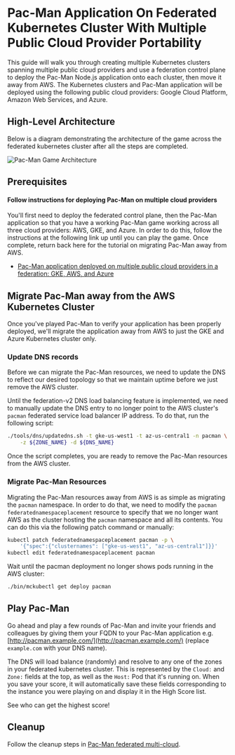 # Pac-Man Application On Federated Kubernetes Cluster With Multiple Public Cloud Provider Portability

This guide will walk you through creating multiple Kubernetes clusters spanning
multiple public cloud providers and use a federation control plane to deploy
the Pac-Man Node.js application onto each cluster, then move it away from AWS.
The Kubernetes clusters and Pac-Man application will be deployed using the
following public cloud providers: Google Cloud Platform, Amazon Web Services,
and Azure.

## High-Level Architecture

Below is a diagram demonstrating the architecture of the game across the federated kubernetes cluster after all the steps are completed.

![Pac-Man Game
Architecture](images/Kubernetes-Federation-Game-AWS-GKE-AZ-Portability.png)

## Prerequisites

#### Follow instructions for deploying Pac-Man on multiple cloud providers

You'll first need to deploy the federated control plane, then the Pac-Man
application so that you have a working Pac-Man game working across all three
cloud providers: AWS, GKE, and Azure. In order to do this, follow the
instructions at the following link up until you can play the game. Once
complete, return back here for the tutorial on migrating Pac-Man away from AWS.

- [Pac-Man application deployed on multiple public cloud providers in a federation: GKE, AWS, and Azure](pacman-nodejs-app-federated-multicloud.md)

## Migrate Pac-Man away from the AWS Kubernetes Cluster

Once you've played Pac-Man to verify your application has been properly
deployed, we'll migrate the application away from AWS to just the GKE and Azure
Kubernetes cluster only.

### Update DNS records

Before we can migrate the Pac-Man resources, we need to update the DNS to
reflect our desired topology so that we maintain uptime before we just remove
the AWS cluster.

Until the federation-v2 DNS load balancing feature is implemented, we need to
manually update the DNS entry to no longer point to the AWS cluster's `pacman`
federated service load balancer IP address. To do that, run the following
script:

```bash
./tools/dns/updatedns.sh -t gke-us-west1 -t az-us-central1 -n pacman \
    -z ${ZONE_NAME} -d ${DNS_NAME}
```

Once the script completes, you are ready to remove the Pac-Man resources from
the AWS cluster.

### Migrate Pac-Man Resources

Migrating the Pac-Man resources away from AWS is as simple as migrating the
`pacman` namespace. In order to do that, we need to modify the `pacman`
`federatednamespaceplacement` resource to specify that we no longer want AWS as
the cluster hosting the `pacman` namespace and all its contents. You can do
this via the following patch command or manually:

```bash
kubectl patch federatednamespaceplacement pacman -p \
    '{"spec":{"clusternames": ["gke-us-west1", "az-us-central1"]}}'
kubectl edit federatednamespaceplacement pacman
```

Wait until the pacman deployment no longer shows pods running in the AWS
cluster:

```bash
./bin/mckubectl get deploy pacman
```

## Play Pac-Man

Go ahead and play a few rounds of Pac-Man and invite your friends and
colleagues by giving them your FQDN to your Pac-Man application e.g.
[http://pacman.example.com/](http://pacman.example.com/) (replace
`example.com` with your DNS name).

The DNS will load balance (randomly) and resolve to any one of the zones in
your federated kubernetes cluster. This is represented by the `Cloud:` and
`Zone:` fields at the top, as well as the `Host:` Pod that it's running on.
When you save your score, it will automatically save these fields corresponding
to the instance you were playing on and display it in the High Score list.

See who can get the highest score!

## Cleanup

Follow the cleanup steps in [Pac-Man federated
multi-cloud](pacman-nodejs-app-federated-multicloud.md#cleanup).
